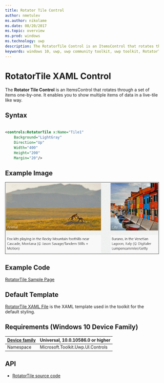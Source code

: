 ```yaml
---
title: Rotator Tile Control
author: nmetulev
ms.author: nikolame
ms.date: 08/20/2017
ms.topic: overview
ms.prod: windows
ms.technology: uwp
description: The RotatorTile Control is an ItemsControl that rotates through a set of items one-by-one. It enables you to show multiple items of data in a live-tile like way.
keywords: windows 10, uwp, uwp community toolkit, uwp toolkit, RotatorTile Control, xaml control, xaml
---
```


# RotatorTile XAML Control

The **Rotator Tile Control** is an ItemsControl that rotates through a set of items one-by-one. It enables you to show multiple items of data in a live-tile like way.

## Syntax

```xml

<controls:RotatorTile x:Name="Tile1"
	Background="LightGray"
	Direction="Up" 
	Width="400"
	Height="200"
	Margin="20"/>

```

## Example Image

![RotatorTile animation](../resources/images/Controls-RotatorTile.gif "RotatorTile")

## Example Code

[RotatorTile Sample Page](https://github.com/Microsoft/UWPCommunityToolkit/tree/master/Microsoft.Toolkit.Uwp.SampleApp/SamplePages/RotatorTile)

## Default Template 

[RotatorTile XAML File](https://github.com/Microsoft/UWPCommunityToolkit/blob/master/Microsoft.Toolkit.Uwp.UI.Controls/RotatorTile/RotatorTile.xaml) is the XAML template used in the toolkit for the default styling.

## Requirements (Windows 10 Device Family)

| [Device family](http://go.microsoft.com/fwlink/p/?LinkID=526370) | Universal, 10.0.10586.0 or higher |
| --- | --- |
| Namespace | Microsoft.Toolkit.Uwp.UI.Controls |

## API

* [RotatorTile source code](https://github.com/Microsoft/UWPCommunityToolkit/tree/master/Microsoft.Toolkit.Uwp.UI.Controls/RotatorTile)

